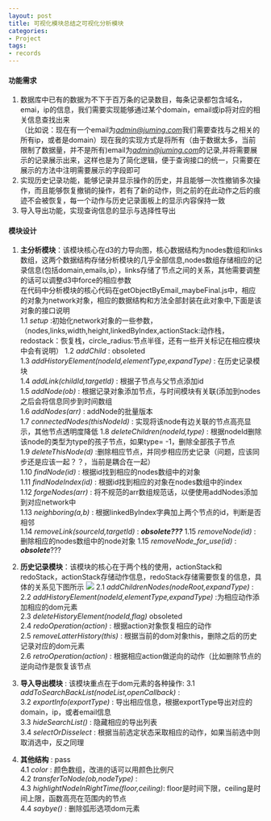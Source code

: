 ```yaml
---
layout: post  
title: 可视化模块总结之可视化分析模块  
categories: 
- Project
tags:
- records
---
```


#### 功能需求
1. 数据库中已有的数据为不下于百万条的记录数目，每条记录都包含域名，emai，ip的信息，我们需要实现能够通过某个domain，email或ip将对应的相关信息查找出来  
（比如说：现在有一个email为*admin@juming.com*我们需要查找与之相关的所有ip，或者是domain）现在我的实现方式是将所有（由于数据太多，当前限制了数据量，并不是所有)email为*admin@juming.com*的记录,并将需要展示的记录展示出来，这样也是为了简化逻辑，便于查询接口的统一，只需要在展示的方法中注明需要展示的字段即可  
2. 实现历史记录功能，能够记录并显示操作的历史，并且能够一次性撤销多次操作，而且能够恢复撤销的操作，若有了新的动作，则之前的在此动作之后的痕迹不会被恢复，每一个动作与历史记录面板上的显示内容保持一致
3. 导入导出功能，实现查询信息的显示与选择性导出

#### 模块设计
1. **主分析模块**：该模块核心在d3的力导向图，核心数据结构为nodes数组和links数组，这两个数据结构存储分析模块的几乎全部信息,nodes数组存储相应的记录信息(包括domain,emails,ip），links存储了节点之间的关系，其他需要调整的话可以调整d3中force的相应参数  
  在代码中分析模块的核心代码在getObjectByEmail_maybeFinal.js中，相应的对象为network对象，相应的数据结构和方法全部封装在此对象中,下面是该对象的接口说明  
1.1 *setup* :初始化network对象的一些参数，（nodes,links,width,height,linkedByIndex,actionStack:动作栈，redostack：恢复栈，circle_radius:节点半径，还有一些开关标记在相应模块中会有说明）
1.2 *addChild* : obsoleted  
1.3 *addHistoryElement(nodeId,elementType,expandType)* : 在历史记录模块  
1.4 *addLink(childId,targetId)* : 根据子节点与父节点添加id  
1.5 *addNode(ob)* : 根据记录对象添加节点，与时间模块有关联(添加到nodes之后会将信息同步到时间数组  
1.6 *addNodes(arr)* : addNode的批量版本  
1.7 *connectedNodes(thisNodeId)* : 实现将该node有边关联的节点高亮显示，其他节点透明度降低
1.8 *deleteChildren(nodeId,type)* : 根据nodeId删除该node的类型为type的孩子节点，如果type= -1，删除全部孩子节点  
1.9 *deleteThisNode(d)* :删除相应节点，并同步相应历史记录（问题，应该同步还是应该一起？？，当前是耦合在一起）  
1.10 *findNode(id)* : 根据id找到相应的nodes数组中的对象  
1.11 *findNodeIndex(id)* : 根据id找到相应的对象在nodes数组中的index  
1.12 *forgeNodes(arr)* : 将不规范的arr数组规范话，以便使用addNodes添加到对应network中  
1.13 *neighboring(a,b)* : 根据linkedByIndex字典加上两个节点的id，判断是否相邻  
1.14 *removeLink(sourceId,targetId)* : ***obsolete???***
1.15 *removeNode(id)* : 删除相应的nodes数组中的node对象
1.15 *removeNode_for_use(id)* : ***obsolete***???

2. **历史记录模块**：该模块的核心在于两个栈的使用，actionStack和redoStack，actionStack存储动作信息，redoStack存储需要恢复的信息，具体的关系见下图所示
![](http://ww3.sinaimg.cn/mw690/bf0e799bjw1fbg5kes584j20lb0g5aec.jpg)
2.1 *addChildrenNodes(nodeRoot,expandType)* :   
2.2 *addHistoryElement(nodeId,elementType,expandType)* :为相应动作添加相应的dom元素  
2.3 *deleteHistoryElement(nodeId,flag)* obsoleted  
2.4 *redoOperation(action)* : 根据action对象恢复相应的动作  
2.5 *removeLatterHistory(this)* : 根据当前的dom对象this，删除之后的历史记录对应的dom元素  
2.6 *retroOperation(action)* : 根据相应action做逆向的动作（比如删除节点的逆向动作是恢复该节点  

3. **导入导出模块** : 该模块重点在于dom元素的各种操作:
3.1 *addToSearchBackList(nodeList,openCallback)* :  
3.2 *exportInfo(exportType)* : 导出相应信息，根据exportType导出对应的domain，ip，或者email信息  
3.3 *hideSearchList()* : 隐藏相应的导出列表  
3.4 *selectOrDisselect* : 根据当前选定状态采取相应的动作，如果当前选中则取消选中，反之同理  

4. **其他结构** : pass  
4.1 *color* : 颜色数组，改进的话可以用颜色比例尺  
4.2 *transferToNode(ob,nodeType)* :   
4.3 *highlightNodeInRightTime(floor,ceiling)*: floor是时间下限，ceiling是时间上限，函数高亮在范围内的节点  
4.4 *saybye()* : 删除弧形选项dom元素  

